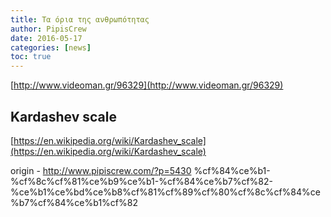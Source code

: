 ```yaml
---
title: Τα όρια της ανθρωπότητας
author: PipisCrew
date: 2016-05-17
categories: [news]
toc: true
---
```


[http://www.videoman.gr/96329](http://www.videoman.gr/96329)

## Kardashev scale

[https://en.wikipedia.org/wiki/Kardashev_scale](https://en.wikipedia.org/wiki/Kardashev_scale)

origin - http://www.pipiscrew.com/?p=5430 %cf%84%ce%b1-%cf%8c%cf%81%ce%b9%ce%b1-%cf%84%ce%b7%cf%82-%ce%b1%ce%bd%ce%b8%cf%81%cf%89%cf%80%cf%8c%cf%84%ce%b7%cf%84%ce%b1%cf%82